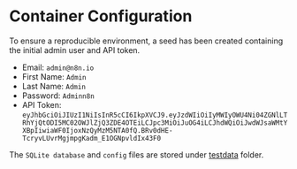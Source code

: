 # Container Configuration

To ensure a reproducible environment, a seed has been created containing the initial admin user and API token.

- Email: `admin@n8n.io`
- First Name: `Admin`
- Last Name: `Admin`
- Password: `Adminn8n`
- API Token: `eyJhbGciOiJIUzI1NiIsInR5cCI6IkpXVCJ9.eyJzdWIiOiIyMWIyOWU4Ni04ZGNlLTRhYjQtODI5MC02OWJlZjQ3ZDE4OTEiLCJpc3MiOiJuOG4iLCJhdWQiOiJwdWJsaWMtYXBpIiwiaWF0IjoxNzQyMzM5NTA0fQ.BRv0dHE-TcryvLUvrMgjmpgKadm_E1OGNpvldIx43F0`


The `SQLite database` and `config` files are stored under [testdata](../testdata/) folder.

